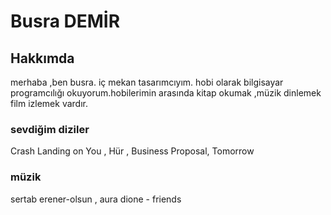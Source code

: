 <h1>Busra DEMİR</h1>
<h2> Hakkımda </h2>
<p> merhaba ,ben busra. iç mekan tasarımcıyım. hobi olarak bilgisayar programcılığı okuyorum.hobilerimin arasında kitap okumak ,müzik dinlemek film izlemek vardır. </p>
<h3> sevdiğim diziler</h3>
<p> Crash Landing on You , Hür , Business Proposal, Tomorrow </p>
<h3> müzik</h3>
<p> sertab erener-olsun , aura dione - friends</p>
